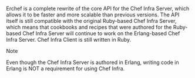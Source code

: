 Erchef is a complete rewrite of the core API for the Chef Infra Server,
which allows it to be faster and more scalable than previous versions.
The API itself is still compatible with the original Ruby-based Chef
Infra Server, which means that cookbooks and recipes that were authored
for the Ruby-based Chef Infra Server will continue to work on the
Erlang-based Chef Infra Server. Chef Infra Client is still written in
Ruby.

<div class="admonition-note">

<p class="admonition-note-title">Note</p>

<div class="admonition-note-text">

Even though the Chef Infra Server is authored in Erlang, writing code in
Erlang is NOT a requirement for using Chef Infra.

</div>

</div>
